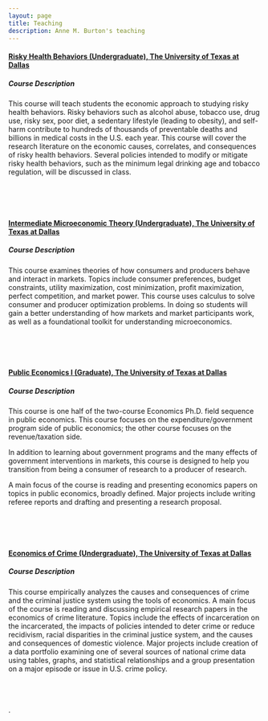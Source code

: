 ```yaml
---
layout: page
title: Teaching
description: Anne M. Burton's teaching
---
```


#### [Risky Health Behaviors (Undergraduate), The University of Texas at Dallas](https://annemburton.com/pages/teaching/micro_theory_2022f.html)

##### Course Description

This course will teach students the economic approach to studying risky health behaviors. Risky behaviors such as alcohol abuse, tobacco use, drug use, risky sex, poor diet, a sedentary lifestyle (leading to obesity), and self-harm contribute to hundreds of thousands of preventable deaths and billions in medical costs in the U.S. each year. This course will cover the research literature on the economic causes, correlates, and consequences of risky health behaviors. Several policies intended to modify or mitigate risky health behaviors, such as the minimum legal drinking age and tobacco regulation, will be discussed in class.

<br/>
<br/>
<br/>


#### [Intermediate Microeconomic Theory (Undergraduate), The University of Texas at Dallas](https://annemburton.com/pages/teaching/micro_theory_2022f.html)

##### Course Description

This course examines theories of how consumers and producers behave and interact in markets. Topics include consumer preferences, budget constraints, utility maximization, cost minimization, profit maximization, perfect competition, and market power. This course uses calculus to solve consumer and producer optimization problems. In doing so students will gain a better understanding of how markets and market participants work, as well as a foundational toolkit for understanding microeconomics.

<br/>
<br/>
<br/>


#### [Public Economics I (Graduate), The University of Texas at Dallas](https://annemburton.com/pages/teaching/grad_public_i_2022s.html)

##### Course Description

This course is one half of the two-course Economics Ph.D. field sequence in public economics. This course focuses on the expenditure/government program side of public economics; the other course focuses on the revenue/taxation side.

In addition to learning about government programs and the many effects of government interventions in markets, this course is designed to help you transition from being a consumer of research to a producer of research.

A main focus of the course is reading and presenting economics papers on topics in public economics, broadly defined. Major projects include writing referee reports and drafting and presenting a research proposal.

<br/>
<br/>
<br/>

#### [Economics of Crime (Undergraduate), The University of Texas at Dallas](https://annemburton.com/pages/teaching/econ_of_crime_2021f.html)

##### Course Description

This course empirically analyzes the causes and consequences of crime and the criminal justice system using the tools of economics. A main focus of the course is reading and discussing empirical research papers in the economics of crime literature. Topics include the effects of incarceration on the incarcerated, the impacts of policies intended to deter crime or reduce recidivism, racial disparities in the criminal justice system, and the causes and consequences of domestic violence. Major projects include creation of a data portfolio examining one of several sources of national crime data using tables, graphs, and statistical relationships and a group presentation on a major episode or issue in U.S. crime policy.

<br/>
<br/>
<br/>


<!-- #### <u>Placeholder</u>
*Placeholder for working papers someday...* -->

<!--[click here for the most recent version of the paper]({{ BASE_PATH}}/pages/working_papers/sample-working-paper.pdf)-->


<!-- Note: this is how to write a comment in HTML. Everything in here won't show up on your webpage.-->

<!--
To increase the size of the title, use fewer # in front of the paper title.
To decrease the size of the title, use more #. 
To remove the italics, remove the * before and after the description
To remove the underline from the title, remove the <u> tags (<u> and </u>)
-->.
